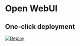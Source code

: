 # Open WebUI

## One-click deployment

[![Deploy](https://cdn.scalingo.com/deploy/button.svg)](https://dashboard.scalingo.com/app/create?source=https://github.com/Frzk/openwebui)
